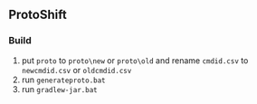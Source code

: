 ## ProtoShift

### Build
1. put `proto` to `proto\new` or `proto\old` and rename `cmdid.csv` to `newcmdid.csv` or `oldcmdid.csv`
2. run `generateproto.bat`
3. run `gradlew-jar.bat`
